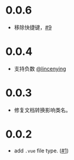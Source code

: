 # 0.0.6

- 移除快捷键，[#9](https://github.com/cipchk/vscode-cssrem/issues/9)

# 0.0.4

- 支持负数 [@lincenying](https://github.com/lincenying)

# 0.0.3

- 修复文档转换影响类名。

# 0.0.2
- add `.vue` file type. ([#1](https://github.com/cipchk/vscode-cssrem/pull/1))